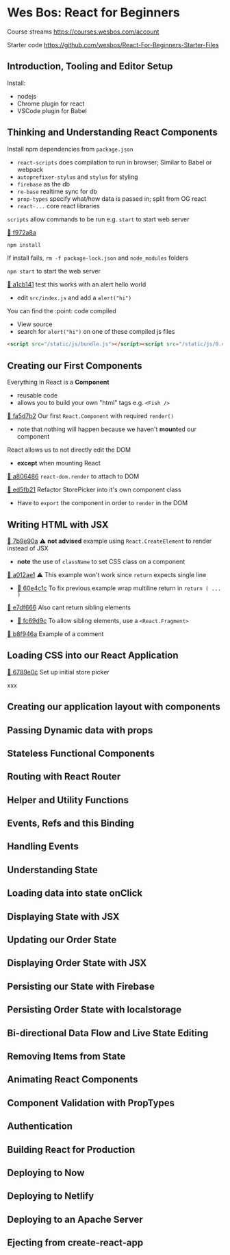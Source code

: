 # Wes Bos: React for Beginners


Course streams https://courses.wesbos.com/account

Starter code https://github.com/wesbos/React-For-Beginners-Starter-Files

## Introduction, Tooling and Editor Setup

Install:
- nodejs
- Chrome plugin for react
- VSCode plugin for Babel

## Thinking and Understanding React Components

Install npm dependencies from `package.json`
- `react-scripts` does compilation to run in browser; 
  Similar to Babel or webpack
- `autoprefixer-stylus` and `stylus` for styling
- `firebase` as the db
- `re-base` realtime sync for db
- `prop-types` specify what/how data is passed in;
  split from OG react
- `react-...` core react libraries

`scripts` allow commands to be run e.g. `start` to start web
server

[:ship: f972a8a](https://github.com/arafatm/learn_wesbos_react_for_beginners_starter/commit/f972a8a) 
```bash
npm install
```

If install fails, `rm -f package-lock.json` and `node_modules`
folders

`npm start` to start the web server

[:ship: a1cb141](https://github.com/arafatm/learn_wesbos_react_for_beginners_starter/commit/a1cb141) test this works with an alert hello world
- edit `src/index.js` and add a `alert("hi")`

You can find the :point: code compiled 
- View source 
- search for `alert("hi")` on one of these compiled js files

```html
<script src="/static/js/bundle.js"></script><script src="/static/js/0.chunk.js"></script><script src="/static/js/main.chunk.js"></script></body>
```

## Creating our First Components

Everything in React is a **Component**
- reusable code
- allows you to build your own "html" tags e.g. `<Fish />`

[:ship:
fa5d7b2](https://github.com/arafatm/learn_wesbos_react_for_beginners_starter/commit/fa5d7b2)
Our first `React.Component` with required `render()` 
- note that nothing will happen because we haven't **mount**ed our component

React allows us to not directly edit the DOM
- **except** when mounting React

[:ship:
a806486](https://github.com/arafatm/learn_wesbos_react_for_beginners_starter/commit/a806486)
`react-dom.render` to attach to DOM

[:ship:
ed5fb21](https://github.com/arafatm/learn_wesbos_react_for_beginners_starter/commit/ed5fb21)
Refactor StorePicker into it's own component class 
- Have to `export` the component in order to `render` in the DOM

## Writing HTML with JSX

[:ship:
7b9e90a](https://github.com/arafatm/learn_wesbos_react_for_beginners_starter/commit/7b9e90a)
:warning: **not advised** example using `React.CreateElement` to render instead
of JSX
- **note** the use of `className` to set CSS class on a component

[:ship: a012ae1](https://github.com/arafatm/learn_wesbos_react_for_beginners_starter/commit/a012ae1) 
:warning: This example won't work since `return` expects single line
- [:ship: 60e4c1c](https://github.com/arafatm/learn_wesbos_react_for_beginners_starter/commit/60e4c1c)
  To fix previous example wrap multiline return in `return ( ... )`

[:ship: e7df666](https://github.com/arafatm/learn_wesbos_react_for_beginners_starter/commit/e7df666)
Also cant return sibling elements
- [:ship: fc69d9c](https://github.com/arafatm/learn_wesbos_react_for_beginners_starter/commit/fc69d9c)
  To allow sibling elements, use a `<React.Fragment>`

[:ship: b8f946a](https://github.com/arafatm/learn_wesbos_react_for_beginners_starter/commit/b8f946a) Example of a comment


## Loading CSS into our React Application

[:ship: 6789e0c](https://github.com/arafatm/learn_wesbos_react_for_beginners_starter/commit/6789e0c) 
Set up initial store picker

xxx

## Creating our application layout with components

## Passing Dynamic data with props

## Stateless Functional Components

## Routing with React Router

## Helper and Utility Functions

## Events, Refs and this Binding

## Handling Events

## Understanding State

## Loading data into state onClick

## Displaying State with JSX

## Updating our Order State

## Displaying Order State with JSX

## Persisting our State with Firebase

## Persisting Order State with localstorage

## Bi-directional Data Flow and Live State Editing

## Removing Items from State

## Animating React Components

## Component Validation with PropTypes

## Authentication

## Building React for Production

## Deploying to Now

## Deploying to Netlify

## Deploying to an Apache Server

## Ejecting from create-react-app
